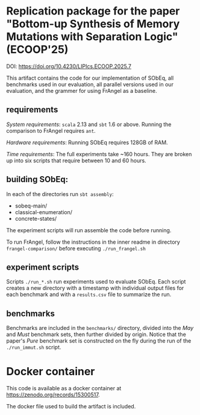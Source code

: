 # Replication package for the paper "Bottom-up Synthesis of Memory Mutations with Separation Logic" (ECOOP'25)

DOI: https://doi.org/10.4230/LIPIcs.ECOOP.2025.7

This artifact contains the code for our implementation of SObEq, all benchmarks used in our evaluation, all parallel versions used in our evaluation, and the grammer for using FrAngel as a baseline.

## requirements

*System requirements*: `scala` 2.13 and `sbt` 1.6 or above. Running the comparison to FrAngel requires `ant`.

*Hardware requirements*: Running SObEq requires 128GB of RAM.

*Time requirements*: The full experiments take ~160 hours. They are broken up into six scripts that require between 10 and 60 hours.

## building SObEq:

In each of the directories run `sbt assembly`:
- sobeq-main/
- classical-enumeration/
- concrete-states/

The experiment scripts will run assemble the code before running.

To run FrAngel, follow the instructions in the inner readme in directory `frangel-comparison/` before executing `./run_frangel.sh`

## experiment scripts

Scripts `./run_*.sh` run experiments used to evaluate SObEq. Each script creates a new directory with a timestamp with individual output files for each benchmark and with a `results.csv` file to summarize the run.

## benchmarks

Benchmarks are included in the `benchmarks/` directory, divided into the _May_ and _Must_ benchmark sets, then further divided by origin. Notice that the paper's _Pure_ benchmark set is constructed on the fly during the run of the `./run_immut.sh` script.

# Docker container

This code is available as a docker container at https://zenodo.org/records/15300517.

The docker file used to build the artifact is included.

